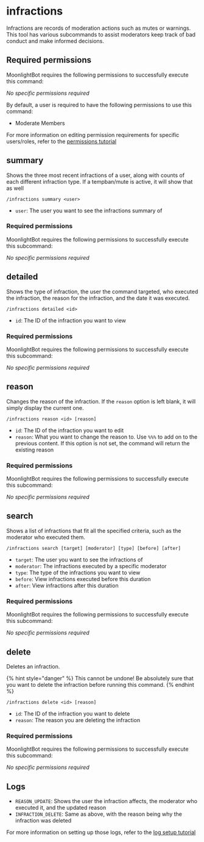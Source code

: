 # infractions

Infractions are records of moderation actions such as mutes or warnings. This tool has various subcommands to assist moderators keep track of bad conduct and make informed decisions.

## Required permissions

MoonlightBot requires the following permissions to successfully execute this command:

*No specific permissions required*

By default, a user is required to have the following permissions to use this command:

* Moderate Members

For more information on editing permission requirements for specific users/roles, refer to the [permissions tutorial](/start-up/permission-tutorial.md)

## summary

Shows the three most recent infractions of a user, along with counts of each different infraction type. If a tempban/mute is active, it will show that as well

```text
/infractions summary <user>
```

* `user`: The user you want to see the infractions summary of

### Required permissions

MoonlightBot requires the following permissions to successfully execute this subcommand:

*No specific permissions required*

## detailed

Shows the type of infraction, the user the command targeted, who executed the infraction, the reason for the infraction, and the date it was executed.

```text
/infractions detailed <id>
```

* `id`: The ID of the infraction you want to view

### Required permissions

MoonlightBot requires the following permissions to successfully execute this subcommand:

*No specific permissions required*

## reason

Changes the reason of the infraction. If the `reason` option is left blank, it will simply display the current one.

```text
/infractions reason <id> [reason]
```

* `id`: The ID of the infraction you want to edit
* `reason`: What you want to change the reason to. Use `%%%` to add on to the previous content. If this option is not set, the command will return the existing reason

### Required permissions

MoonlightBot requires the following permissions to successfully execute this subcommand:

*No specific permissions required*

## search

Shows a list of infractions that fit all the specified criteria, such as the moderator who executed them.

```text
/infractions search [target] [moderator] [type] [before] [after]
```

* `target`: The user you want to see the infractions of
* `moderator`: The infractions executed by a specific moderator
* `type`: The type of the infractions you want to view
* `before`: View infractions executed before this duration
* `after`: View infractions after this duration

### Required permissions

MoonlightBot requires the following permissions to successfully execute this subcommand:

*No specific permissions required*

## delete

Deletes an infraction.

{% hint style="danger" %}
This cannot be undone! Be absolutely sure that you want to delete the infraction before running this command.
{% endhint %}

```text
/infractions delete <id> [reason]
```

* `id`: The ID of the infraction you want to delete
* `reason`: The reason you are deleting the infraction

### Required permissions

MoonlightBot requires the following permissions to successfully execute this subcommand:

*No specific permissions required*

## Logs

* `REASON_UPDATE`: Shows the user the infraction affects, the moderator who executed it, and the updated reason
* `INFRACTION_DELETE`: Same as above, with the reason being why the infraction was deleted

For more information on setting up those logs, refer to the [log setup tutorial](/README.md#logging)
